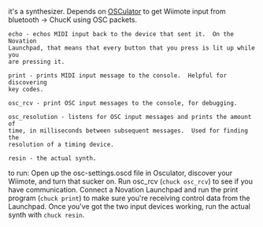 it's a synthesizer.  Depends on [OSCulator](http://www.osculator.net/) to get Wiimote input from bluetooth -> ChucK using OSC packets.

    echo - echos MIDI input back to the device that sent it.  On the Novation
    Launchpad, that means that every button that you press is lit up while you
    are pressing it.

    print - prints MIDI input message to the console.  Helpful for discovering
    key codes.

    osc_rcv - print OSC input messages to the console, for debugging.

    osc_resolution - listens for OSC input messages and prints the amount of
    time, in milliseconds between subsequent messages.  Used for finding the
    resolution of a timing device.

    resin - the actual synth.

to run:  Open up the osc-settings.oscd file in Osculator, discover your
Wiimote, and turn that sucker on.  Run osc\_rcv (`chuck osc_rcv`) to see if you
have communication.  Connect a Novation Launchpad and run the print program
(`chuck print`) to make sure you're receiving control data from the Launchpad.
Once you've got the two input devices working, run the actual synth with `chuck
resin`.
